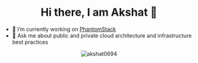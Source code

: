 <h1 align="center">Hi there, I am Akshat 👋</h1>

-  🔭   I’m currently working on <a href="https://www.phantomstack.com" target=_blank>PhantomStack</a>
-  💬   Ask me about public and private cloud architecture and infrastructure best practices

<p align="center"> <img src="https://github-readme-stats.vercel.app/api?username=akshat0694&show_icons=true" alt="akshat0694" /> </p>
